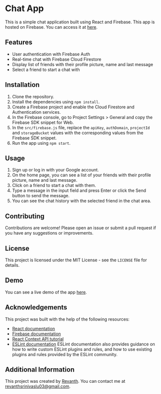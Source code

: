 # Chat App

This is a simple chat application built using React and Firebase.
This app is hosted on Firebase. You can access it at [here](https://react-chat-app-17a59.web.app).

## Features

- User authentication with Firebase Auth
- Real-time chat with Firebase Cloud Firestore
- Display list of friends with their profile picture, name and last message
- Select a friend to start a chat with

## Installation

1. Clone the repository.
2. Install the dependencies using `npm install`.
3. Create a Firebase project and enable the Cloud Firestore and Authentication services.
4. In the Firebase console, go to Project Settings > General and copy the Firebase SDK snippet for Web.
5. In the `src/firebase.js` file, replace the `apiKey`, `authDomain`, `projectId` and `storageBucket` values with the corresponding values from the Firebase SDK snippet.
6. Run the app using `npm start`.

## Usage

1. Sign up or log in with your Google account.
2. On the home page, you can see a list of your friends with their profile picture, name and last message.
3. Click on a friend to start a chat with them.
4. Type a message in the input field and press Enter or click the Send button to send the message.
5. You can see the chat history with the selected friend in the chat area.

## Contributing

Contributions are welcome! Please open an issue or submit a pull request if you have any suggestions or improvements.

## License

This project is licensed under the MIT License - see the `LICENSE` file for details.

## Demo

You can see a live demo of the app [here](https://youtu.be/e7L6wH7wBS8).

## Acknowledgements

This project was built with the help of the following resources:

- [React documentation](https://reactjs.org/docs/getting-started.html)
- [Firebase documentation](https://firebase.google.com/docs)
- [React Context API tutorial](https://www.smashingmagazine.com/2020/01/introduction-react-context-api)
- [ESLint documentation](https://eslint.org/docs/user-guide/getting-started)  ESLint documentation also provides guidance on how to write custom ESLint plugins and rules, and how to use existing plugins and rules provided by the ESLint community.

## Additional Information

This project was created by [Revanth](https://github.com/revanth-03). You can contact me at revanthsrinivaslu03@gmail.com.
